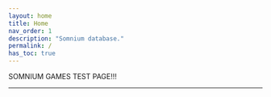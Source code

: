 ```yaml
---
layout: home
title: Home
nav_order: 1
description: "Somnium database."
permalink: /
has_toc: true
---
```


SOMNIUM GAMES TEST PAGE!!!

----
